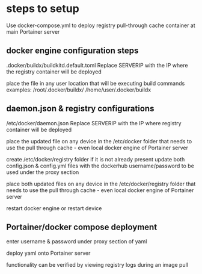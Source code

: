 # steps to setup

Use docker-compose.yml to deploy registry pull-through cache container at main Portainer server

## docker engine configuration steps

.docker/buildx/buildkitd.default.toml
Replace SERVERIP with the IP where the registry container will be deployed

place the file in any user location that will be executing build commands
examples:
/root/.docker/buildx/
/home/user/.docker/buildx

## daemon.json & registry configurations

/etc/docker/daemon.json
Replace SERVERIP with the IP where registry container will be deployed

place the updated file on any device in the /etc/docker folder that needs to use the pull through cache - even local docker engine of Portainer server

create /etc/docker/registry folder if it is not already present
update both config.json & config.yml files with the dockerhub username/password to be used under the proxy section

place both updated files on any device in the /etc/docker/registry folder that needs to use the pull through cache - even local docker engine of Portainer server

restart docker engine or restart device

## Portainer/docker compose deployment

enter username & password under proxy section of yaml

deploy yaml onto Portainer server

functionality can be verified by viewing registry logs during an image pull
